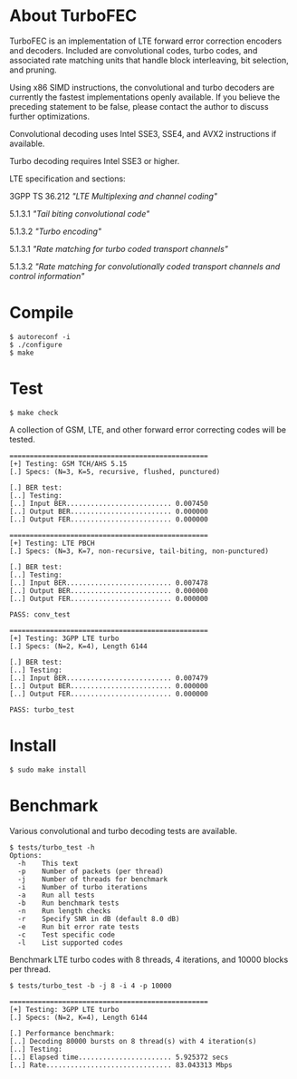 About TurboFEC
==============

TurboFEC is an implementation of LTE forward error correction encoders and
decoders. Included are convolutional codes, turbo codes, and associated rate
matching units that handle block interleaving, bit selection, and pruning.

Using x86 SIMD instructions, the convolutional and turbo decoders are currently
the fastest implementations openly available. If you believe the preceding
statement to be false, please contact the author to discuss further
optimizations.

Convolutional decoding uses Intel SSE3, SSE4, and AVX2 instructions if
available.

Turbo decoding requires Intel SSE3 or higher.

LTE specification and sections:

3GPP TS 36.212 *"LTE Multiplexing and channel coding"*

5.1.3.1 *"Tail biting convolutional code"*

5.1.3.2 *"Turbo encoding"*

5.1.3.1 *"Rate matching for turbo coded transport channels"*

5.1.3.2 *"Rate matching for convolutionally coded transport channels
         and control information"*

Compile
=======
```
$ autoreconf -i
$ ./configure
$ make
```

Test
====
```
$ make check
```

A collection of GSM, LTE, and other forward error correcting codes will
be tested.

```
=================================================
[+] Testing: GSM TCH/AHS 5.15
[.] Specs: (N=3, K=5, recursive, flushed, punctured)

[.] BER test:
[..] Testing:
[..] Input BER.......................... 0.007450
[..] Output BER......................... 0.000000
[..] Output FER......................... 0.000000

=================================================
[+] Testing: LTE PBCH
[.] Specs: (N=3, K=7, non-recursive, tail-biting, non-punctured)

[.] BER test:
[..] Testing:
[..] Input BER.......................... 0.007478
[..] Output BER......................... 0.000000
[..] Output FER......................... 0.000000

PASS: conv_test

=================================================
[+] Testing: 3GPP LTE turbo
[.] Specs: (N=2, K=4), Length 6144

[.] BER test:
[..] Testing:
[..] Input BER.......................... 0.007479
[..] Output BER......................... 0.000000
[..] Output FER......................... 0.000000

PASS: turbo_test
```

Install
=======
```
$ sudo make install
```

Benchmark
=========

Various convolutional and turbo decoding tests are available.

```
$ tests/turbo_test -h
Options:
  -h    This text
  -p    Number of packets (per thread)
  -j    Number of threads for benchmark
  -i    Number of turbo iterations
  -a    Run all tests
  -b    Run benchmark tests
  -n    Run length checks
  -r    Specify SNR in dB (default 8.0 dB)
  -e    Run bit error rate tests
  -c    Test specific code
  -l    List supported codes
```

Benchmark LTE turbo codes with 8 threads, 4 iterations, and 10000 blocks per thread.

```
$ tests/turbo_test -b -j 8 -i 4 -p 10000

=================================================
[+] Testing: 3GPP LTE turbo
[.] Specs: (N=2, K=4), Length 6144

[.] Performance benchmark:
[..] Decoding 80000 bursts on 8 thread(s) with 4 iteration(s)
[..] Testing:
[..] Elapsed time....................... 5.925372 secs
[..] Rate............................... 83.043313 Mbps

```
